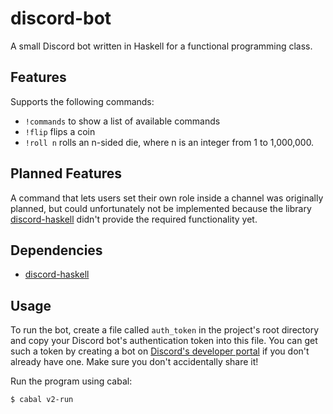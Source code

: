 # discord-bot
A small Discord bot written in Haskell for a functional programming class.

## Features
Supports the following commands:

- `!commands` to show a list of available commands
- `!flip` flips a coin
- `!roll n` rolls an n-sided die, where n is an integer from 1 to 1,000,000.

## Planned Features
A command that lets users set their own role inside a channel was originally planned, but could unfortunately not be implemented because the library [discord-haskell](https://github.com/aquarial/discord-haskell) didn't provide the required functionality yet.

## Dependencies

- [discord-haskell](https://github.com/aquarial/discord-haskell)

## Usage

To run the bot, create a file called `auth_token` in the project's root directory and copy your Discord bot's authentication token into this file. You can get such a token by creating a bot on [Discord's developer portal](https://discordapp.com/developers/applications/) if you don't already have one. Make sure you don't accidentally share it!

Run the program using cabal:

```
$ cabal v2-run
```
